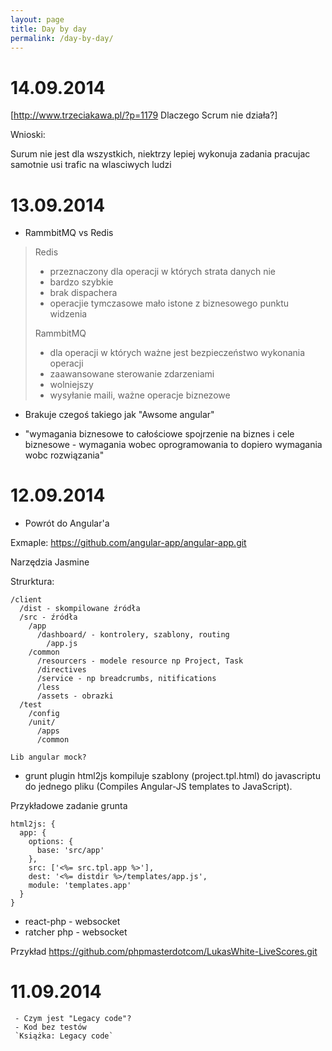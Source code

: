 ```yaml
---
layout: page
title: Day by day
permalink: /day-by-day/
---
```


14.09.2014
==========


[http://www.trzeciakawa.pl/?p=1179 Dlaczego Scrum nie działa?]

Wnioski:

Surum nie jest dla wszystkich, niektrzy lepiej wykonuja zadania pracujac samotnie
usi trafic na wlasciwych ludzi


13.09.2014
==========

* RammbitMQ vs Redis

> Redis
> 
> - przeznaczony dla operacji w których strata danych nie 
> - bardzo szybkie
> - brak dispachera
> - operacjie tymczasowe mało istone z biznesowego punktu widzenia
> 
> RammbitMQ 
> 
> - dla operacji w których ważne jest bezpieczeństwo wykonania operacji
> - zaawansowane sterowanie zdarzeniami
> - wolniejszy
> - wysyłanie maili, ważne operacje biznezowe


* Brakuje czegoś takiego jak "Awsome angular"

* "wymagania biznesowe to całościowe spojrzenie na biznes i cele biznesowe - 
wymagania wobec oprogramowania to dopiero wymagania wobc rozwiązania"


12.09.2014
==========

* Powrót do Angular'a

Exmaple: https://github.com/angular-app/angular-app.git

Narzędzia Jasmine


Strurktura:

	/client
	  /dist - skompilowane źródła
	  /src - źródła
	    /app
	      /dashboard/ - kontrolery, szablony, routing
		    /app.js
	    /common
	      /resourcers - modele resource np Project, Task
	      /directives 
	      /service - np breadcrumbs, nitifications
	      /less
	      /assets - obrazki
	  /test
	    /config
	    /unit/
	      /apps
	      /common

`Lib angular mock?`

* grunt plugin html2js kompiluje szablony (project.tpl.html) do javascriptu do jednego pliku
(Compiles Angular-JS templates to JavaScript).

Przykładowe zadanie grunta

	html2js: {
	  app: {
	    options: {
	      base: 'src/app'
	    },
	    src: ['<%= src.tpl.app %>'],
	    dest: '<%= distdir %>/templates/app.js',
	    module: 'templates.app'
	  }
	}	

* react-php - websocket 
* ratcher php - websocket

Przykład
https://github.com/phpmasterdotcom/LukasWhite-LiveScores.git


11.09.2014
==========
	 - Czym jest "Legacy code"?
	 - Kod bez testów
	 `Książka: Legacy code`
